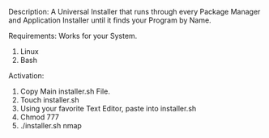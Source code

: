 Description: A Universal Installer that runs through every Package Manager and Application Installer until it finds your Program by Name.

Requirements: Works for your System.

1. Linux
2. Bash

Activation:
1. Copy Main installer.sh File.
2. Touch installer.sh
3. Using your favorite Text Editor, paste into installer.sh
4. Chmod 777
5. ./installer.sh nmap